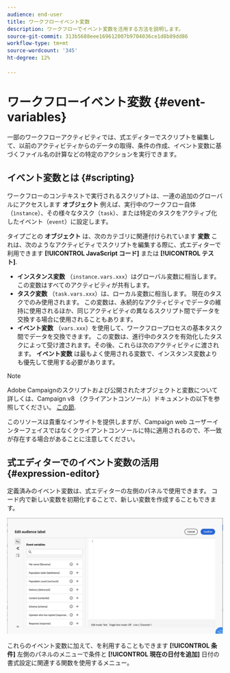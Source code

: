 ```yaml
---
audience: end-user
title: ワークフローイベント変数
description: ワークフローでイベント変数を活用する方法を説明します。
source-git-commit: 313b5688eee169612007b9704036ce1d8b89dd86
workflow-type: tm+mt
source-wordcount: '345'
ht-degree: 12%

---
```


# ワークフローイベント変数 {#event-variables}

一部のワークフローアクティビティでは、式エディターでスクリプトを編集して、以前のアクティビティからのデータの取得、条件の作成、イベント変数に基づくファイル名の計算などの特定のアクションを実行できます。

## イベント変数とは {#scripting}

ワークフローのコンテキストで実行されるスクリプトは、一連の追加のグローバルにアクセスします **オブジェクト** 例えば、実行中のワークフロー自体（`ìnstance`）、その様々なタスク（`task`）、または特定のタスクをアクティブ化したイベント（`event`）に設定します。

タイプごとの **オブジェクト** は、次のカテゴリに関連付けられています **変数** これは、次のようなアクティビティでスクリプトを編集する際に、式エディターで利用できます **[!UICONTROL JavaScript コード]** または **[!UICONTROL テスト]**.

* **インスタンス変数** （`instance.vars.xxx`）はグローバル変数に相当します。 この変数はすべてのアクティビティが共有します。
* **タスク変数** （`task.vars.xxx`）は、ローカル変数に相当します。 現在のタスクでのみ使用されます。 この変数は、永続的なアクティビティでデータの維持に使用されるほか、同じアクティビティの異なるスクリプト間でデータを交換する場合に使用されることもあります。
* **イベント変数** （`vars.xxx`）を使用して、ワークフロープロセスの基本タスク間でデータを交換できます。 この変数は、進行中のタスクを有効化したタスクによって受け渡されます。その後、これらは次のアクティビティに渡されます。 **イベント変数** は最もよく使用される変数で、インスタンス変数よりも優先して使用する必要があります。

>[!NOTE]
>
>Adobe Campaignのスクリプトおよび公開されたオブジェクトと変数について詳しくは、Campaign v8 （クライアントコンソール）ドキュメントの以下を参照してください。 [この節](https://experienceleague.adobe.com/en/docs/campaign/automation/workflows/advanced-management/javascript-scripts-and-templates).
>
>このリソースは貴重なインサイトを提供しますが、Campaign web ユーザーインターフェイスではなくクライアントコンソールに特に適用されるので、不一致が存在する場合があることに注意してください。

## 式エディターでのイベント変数の活用 {#expression-editor}

定義済みのイベント変数は、式エディターの左側のパネルで使用できます。 コード内で新しい変数を初期化することで、新しい変数を作成することもできます。

![](assets/event-variables.png)

これらのイベント変数に加えて、を利用することもできます **[!UICONTROL 条件]** 左側のパネルのメニューで条件と **[!UICONTROL 現在の日付を追加]** 日付の書式設定に関連する関数を使用するメニュー。
